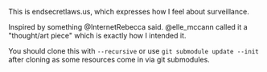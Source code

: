 This is endsecretlaws.us, which expresses how I feel about surveillance.

Inspired by something @InternetRebecca said. @elle_mccann called it a "thought/art piece" which is exactly how I intended it.

You should clone this with `--recursive` or use `git submodule update --init` after cloning as some resources come in via git submodules.
